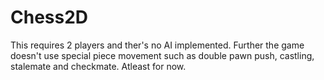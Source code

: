 # Chess2D
This requires 2 players and ther's no AI implemented.
Further the game doesn't use special piece movement such as double pawn push, castling, stalemate and checkmate. Atleast for now.
